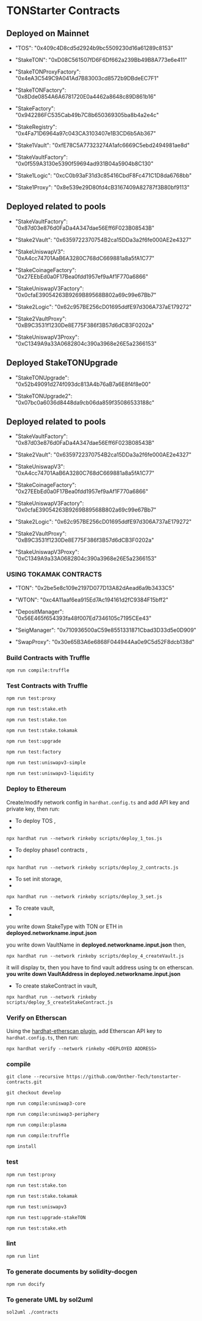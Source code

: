 # TONStarter Contracts

## Deployed on Mainnet

* "TOS": "0x409c4D8cd5d2924b9bc5509230d16a61289c8153"

* "StakeTON": "0xD08C561507fD6F6Df662a239Bb49B8A773e6e411"

* "StakeTONProxyFactory": "0x4eA3C549C9A041Ad7B83003cd8572b9DBdeEC7F1"

* "StakeTONFactory": "0x8Dde0854A6A6781720E0a4462a8648c89D861b16"

* "StakeFactory": "0x942286FC535Cab49b7C8b650369305ba8b4a2e4c"

* "StakeRegistry": "0x4Fa71D6964a97c043CA3103407e1B3CD6b5Ab367"

* "Stake1Vault": "0xfE78C5A77323274A1afc6669C5ebd2494981ae8d"

* "StakeVaultFactory": "0x0f559A3130e5390f59694ad931B04a5904b8C130"

* "Stake1Logic": "0xcC0b93aF31d3c85416CbdF8Fc471C1D8da6768bb"

* "Stake1Proxy": "0x8e539e29D80fd4cB3167409A82787f3B80bf9113"

## Deployed related to pools

* "StakeVaultFactory": "0x87d03e876d0FaDa4A347dae56Eff6F023B08543B"

* "Stake2Vault": "0x6359722370754B2ca15DDa3a2f6fe000AE2e4327"

* "StakeUniswapV3": "0xA4cc74701AaB6A3280C768dC669881a8a5fA1C77"

* "StakeCoinageFactory": "0x27EEbEd0a0F17Bea0fdd1957ef9aAf1F770a6866"

* "StakeUniswapV3Factory": "0x0cfaE39054263B9269B89568B802a69c99e67Bb7"

* "Stake2Logic": "0x62c957BE256cD01695ddfE97d306A737aE179272"

* "Stake2VaultProxy": "0xB9C3531f1230De8E775F386f3B57d6dCB3F0202a"

* "StakeUniswapV3Proxy": "0xC1349A9a33A0682804c390a3968e26E5a2366153"

## Deployed StakeTONUpgrade

* "StakeTONUpgrade": "0x52b49091d274f093dc813A4b76aB7a6E8f4f8e00"

* "StakeTONUpgrade2": "0x07bc0a6036d8448da9cb06da859f35086533188c"

## Deployed related to pools

* "StakeVaultFactory": "0x87d03e876d0FaDa4A347dae56Eff6F023B08543B"

* "Stake2Vault": "0x6359722370754B2ca15DDa3a2f6fe000AE2e4327"

* "StakeUniswapV3": "0xA4cc74701AaB6A3280C768dC669881a8a5fA1C77"

* "StakeCoinageFactory": "0x27EEbEd0a0F17Bea0fdd1957ef9aAf1F770a6866"

* "StakeUniswapV3Factory": "0x0cfaE39054263B9269B89568B802a69c99e67Bb7"

* "Stake2Logic": "0x62c957BE256cD01695ddfE97d306A737aE179272"

* "Stake2VaultProxy": "0xB9C3531f1230De8E775F386f3B57d6dCB3F0202a"

* "StakeUniswapV3Proxy": "0xC1349A9a33A0682804c390a3968e26E5a2366153"


### USING TOKAMAK CONTRACTS

* "TON": "0x2be5e8c109e2197D077D13A82dAead6a9b3433C5"

* "WTON": "0xc4A11aaf6ea915Ed7Ac194161d2fC9384F15bff2"

* "DepositManager": "0x56E465f654393fa48f007Ed7346105c7195CEe43"

* "SeigManager": "0x710936500aC59e8551331871Cbad3D33d5e0D909"

* "SwapProxy": "0x30e65B3A6e6868F044944Aa0e9C5d52F8dcb138d"


### Build Contracts with Truffle

`npm run compile:truffle`


### Test Contracts with Truffle

`npm run test:proxy`

`npm run test:stake.eth`

`npm run test:stake.ton`

`npm run test:stake.tokamak`

`npm run test:upgrade`

`npm run test:factory`

`npm run test:uniswapv3-simple`

`npm run test:uniswapv3-liquidity`


### Deploy to Ethereum

Create/modify network config in `hardhat.config.ts` and add API key and private key, then run:

* To deploy TOS ,
*
`npx hardhat run --network rinkeby scripts/deploy_1_tos.js`

* To deploy phase1 contracts ,
*
`npx hardhat run --network rinkeby scripts/deploy_2_contracts.js`

* To set init storage,
*
`npx hardhat run --network rinkeby scripts/deploy_3_set.js`

* To create vault,
*
you write down StakeType with TON or ETH in **deployed.networkname.input.json**

you write down VaultName in **deployed.networkname.input.json**
then,

`npx hardhat run --network rinkeby scripts/deploy_4_createVault.js`


it will display tx, then you have to find vault address using tx on etherscan.
**you write down VaultAddress in deployed.networkname.input.json**


* To create stakeContract in vault,

`npx hardhat run --network rinkeby scripts/deploy_5_createStakeContract.js`


### Verify on Etherscan

Using the [hardhat-etherscan plugin](https://hardhat.org/plugins/nomiclabs-hardhat-etherscan.html), add Etherscan API key to `hardhat.config.ts`, then run:

`npx hardhat verify --network rinkeby <DEPLOYED ADDRESS>`

### compile
`git clone --recursive https://github.com/Onther-Tech/tonstarter-contracts.git`

`git checkout develop`

`npm run compile:uniswap3-core`

`npm run compile:uniswap3-periphery`

`npm run compile:plasma`

`npm run compile:truffle`

`npm install`


### test
`npm run test:proxy`

`npm run test:stake.ton`

`npm run test:stake.tokamak`

`npm run test:uniswapv3`

`npm run test:upgrade-stakeTON`

`npm run test:stake.eth`



### lint
`npm run lint`

### To generate documents by solidity-docgen
`npm run docify`


### To generate UML by sol2uml
`sol2uml ./contracts`

